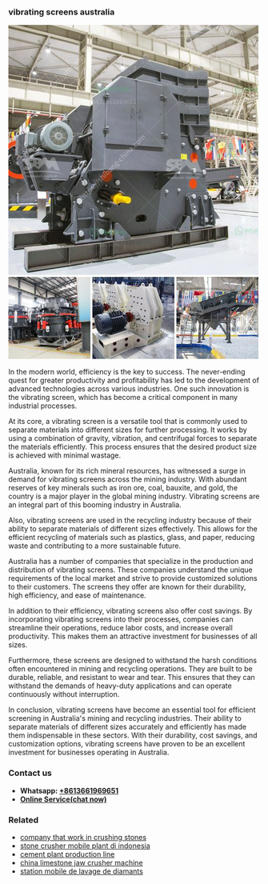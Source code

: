 <h3>vibrating screens australia</h3><img src='1708497169.jpg' alt=''><p>In the modern world, efficiency is the key to success. The never-ending quest for greater productivity and profitability has led to the development of advanced technologies across various industries. One such innovation is the vibrating screen, which has become a critical component in many industrial processes.</p><p>At its core, a vibrating screen is a versatile tool that is commonly used to separate materials into different sizes for further processing. It works by using a combination of gravity, vibration, and centrifugal forces to separate the materials efficiently. This process ensures that the desired product size is achieved with minimal wastage.</p><p>Australia, known for its rich mineral resources, has witnessed a surge in demand for vibrating screens across the mining industry. With abundant reserves of key minerals such as iron ore, coal, bauxite, and gold, the country is a major player in the global mining industry. Vibrating screens are an integral part of this booming industry in Australia.</p><p>Also, vibrating screens are used in the recycling industry because of their ability to separate materials of different sizes effectively. This allows for the efficient recycling of materials such as plastics, glass, and paper, reducing waste and contributing to a more sustainable future.</p><p>Australia has a number of companies that specialize in the production and distribution of vibrating screens. These companies understand the unique requirements of the local market and strive to provide customized solutions to their customers. The screens they offer are known for their durability, high efficiency, and ease of maintenance.</p><p>In addition to their efficiency, vibrating screens also offer cost savings. By incorporating vibrating screens into their processes, companies can streamline their operations, reduce labor costs, and increase overall productivity. This makes them an attractive investment for businesses of all sizes.</p><p>Furthermore, these screens are designed to withstand the harsh conditions often encountered in mining and recycling operations. They are built to be durable, reliable, and resistant to wear and tear. This ensures that they can withstand the demands of heavy-duty applications and can operate continuously without interruption.</p><p>In conclusion, vibrating screens have become an essential tool for efficient screening in Australia's mining and recycling industries. Their ability to separate materials of different sizes accurately and efficiently has made them indispensable in these sectors. With their durability, cost savings, and customization options, vibrating screens have proven to be an excellent investment for businesses operating in Australia.</p><h3>Contact us</h3><ul><li><strong>Whatsapp:&nbsp;<a href="https://wa.me/8613661969651">+8613661969651</a></strong></li><li><a href="https://swt.shibang-china.com/?git&amp;zhl&amp;vibrating screens australia"><strong>Online Service(chat now)</strong></a></li></ul><h3>Related</h3><ul><li><a href='company that work in crushing stones.md'>company that work in crushing stones</a></li><li><a href='stone crusher mobile plant di indonesia.md'>stone crusher mobile plant di indonesia</a></li><li><a href='cement plant production line.md'>cement plant production line</a></li><li><a href='china limestone jaw crusher machine.md'>china limestone jaw crusher machine</a></li><li><a href='station mobile de lavage de diamants.md'>station mobile de lavage de diamants</a></li></ul>